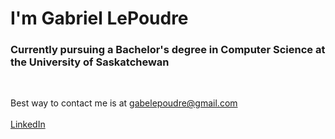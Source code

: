 # I'm Gabriel LePoudre #

### Currently pursuing a Bachelor's degree in Computer Science at the University of Saskatchewan ###
<br />

Best way to contact me is at gabelepoudre@gmail.com
<br />
<br />
[LinkedIn](    https://www.linkedin.com/in/gabriel-lepoudre-592333228/)
<br />

<!---
gabelepoudre/gabelepoudre is a ✨ special ✨ repository because its `README.md` (this file) appears on your GitHub profile.
You can click the Preview link to take a look at your changes.
This is a test message :)
--->
